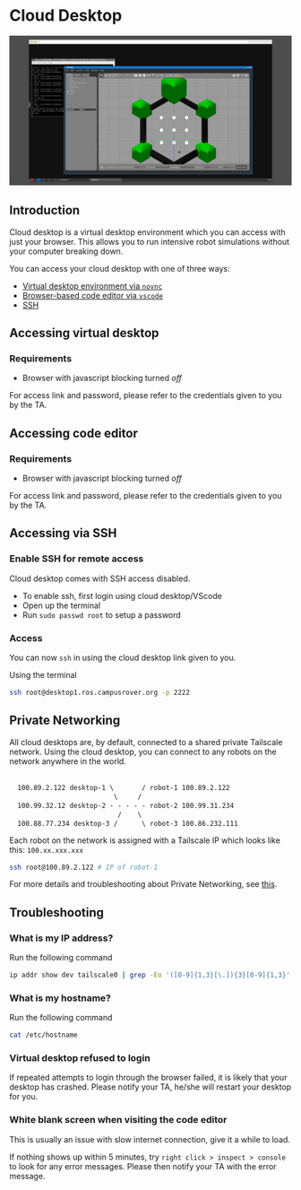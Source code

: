 # Cloud Desktop

![novnc](../.gitbook/assets/novnc.png)

## Introduction

Cloud desktop is a virtual desktop environment which you can access with just your browser. This allows you to run intensive robot simulations without your computer breaking down.

You can access your cloud desktop with one of three ways:

* [Virtual desktop environment via `novnc`](#accessing-virtual-desktop)
* [Browser-based code editor via `vscode`](#accessing-code-editor)
* [SSH](#accessing-via-ssh)

## Accessing virtual desktop

### Requirements

* Browser with javascript blocking turned *off*

For access link and password, please refer to the credentials given to you by the TA.

## Accessing code editor

### Requirements

* Browser with javascript blocking turned *off*

For access link and password, please refer to the credentials given to you by the TA.

## Accessing via SSH

### Enable SSH for remote access

Cloud desktop comes with SSH access disabled.

* To enable ssh, first login using cloud desktop/VScode
* Open up the terminal
* Run `sudo passwd root` to setup a password

### Access

You can now `ssh` in using the cloud desktop link given to you.

Using the terminal

```sh
ssh root@desktop1.ros.campusrover.org -p 2222
```

## Private Networking

All cloud desktops are, by default, connected to a shared private Tailscale network. Using the cloud desktop, you can connect to any robots on the network anywhere in the world.

```

  100.89.2.122 desktop-1 \       / robot-1 100.89.2.122
                          \     /
  100.99.32.12 desktop-2 - - - - - robot-2 100.99.31.234
                           /    \
  100.88.77.234 desktop-3 /      \ robot-3 100.86.232.111

```

Each robot on the network is assigned with a Tailscale IP which looks like this: `100.xx.xxx.xxx`

```bash
ssh root@100.89.2.122 # IP of robot-1
```

For more details and troubleshooting about Private Networking, see [this](private-networking.md).

## Troubleshooting

### What is my IP address?

Run the following command

```sh
ip addr show dev tailscale0 | grep -Eo '([0-9]{1,3}[\.]){3}[0-9]{1,3}'
```

### What is my hostname?

Run the following command

```sh
cat /etc/hostname
```

### Virtual desktop refused to login

If repeated attempts to login through the browser failed, it is likely that your desktop has crashed. Please notify your TA, he/she will restart your desktop for you.

### White blank screen when visiting the code editor

This is usually an issue with slow internet connection, give it a while to load.

If nothing shows up within 5 minutes, try `right click > inspect > console` to look for any error messages. Please then notify your TA with the error message.
